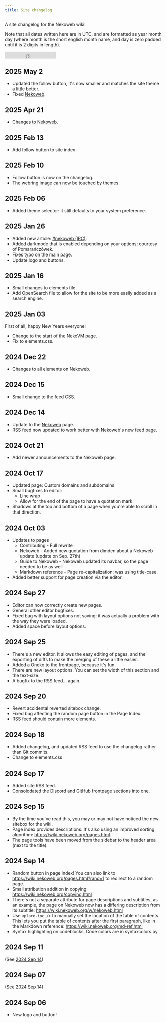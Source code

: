 ```yaml
---
title: Site changelog
---
```

A site changelog for the Nekoweb wiki!

Note that all dates written here are in UTC, and are formatted as year month day (where month is the short english month name, and day is zero padded until it is 2 digits in length).

<iframe
    src="https://nekoweb.org/frame/follow"
    frameborder="0" width="163" height="22"
></iframe>

<place-toc/>

## 2025 May 2

* Updated the follow button, it's now smaller and matches the site theme a little better.
* Fixed [Nekoweb](/w/nekoweb.html).

## 2025 Apr 21

* Changes to [Nekoweb](/w/nekoweb.html).

## 2025 Feb 13

* Add follow button to site index

## 2025 Feb 10

* Follow button is now on the changelog.
* The webring image can now be touched by themes.

## 2025 Feb 06

* Added theme selector: it still defaults to your system preference.

## 2025 Jan 26

* Added new article: [\#nekoweb (IRC)](/w/nekoweb_irc.html).
* Added darkmode that is enabled depending on your options; courtesy of Pomarańczówek.
* Fixes typo on the main page.
* Update logo and buttons.

## 2025 Jan 16

* Small changes to elements file.
* Add OpenSearch file to allow for the site to be more easily added as a search engine.

## 2025 Jan 03

First of all, happy New Years everyone!

* Change to the start of the NekoVM page.
* Fix to elements.css.

## 2024 Dec 22

* Changes to all elements on Nekoweb.

## 2024 Dec 15

* Small change to the feed CSS.

## 2024 Dec 14

* Update to the [Nekoweb](/w/nekoweb.html) page.
* RSS feed now updated to work better with Nekoweb's new feed page.

## 2024 Oct 21

* Add newer announcements to the Nekoweb page.

## 2024 Oct 17

* Updated page: Custom domains and subdomains
* Small bugfixes to editor:
  * Line wrap
  * Allow for the end of the page to have a quotation mark.
* Shadows at the top and bottom of a page when you're able to scroll in that direction.

## 2024 Oct 03

* Updates to pages
  * Contributing - Full rewrite
  * Nekoweb - Added new quotation from dimden about a Nekoweb update (update on Sep. 27th)
  * Guide to Nekoweb - Nekoweb updated its navbar, so the page needed to be as well
  * Markdown reference - Page re-capitalization: was using title-case.
* Added better support for page creation via the editor.

## 2024 Sep 27

* Editor can now correctly create new pages.
* General other editor bugfixes.
* Fixed bug with layout options not saving: it was actually a problem with the way they were loaded.
* Added space before layout options.

## 2024 Sep 25

* There's a new editor. It allows the easy editing of pages, and the exporting of diffs to make the merging of these a little easier.
* Added a Oneko to the frontpage, because it's fun.
* There are new layout options. You can set the width of this section and the text-size.
* A bugfix to the RSS feed... again.

## 2024 Sep 20

* Revert accidental reverted sitebox change.
* Fixed bug affecting the random page button in the Page Index.
* RSS feed should contain more elements.

## 2024 Sep 18

* Added changelog, and updated RSS feed to use the changelog rather than Git commits.
* Change to elements.css

## 2024 Sep 17

* Added site RSS feed.
* Consolodated the Discord and GitHub frontpage sections into one.

## 2024 Sep 15

* By the time you've read this, you may or may not have noticed the new sitebox for the wiki.
* Page index provides descriptions. It's also using an improved sorting algorithm: https://wiki.nekoweb.org/pages.html.
* The page tools have been moved from the sidebar to the header area (next to the title).

## 2024 Sep 14

* Random button in page index! You can also link to https://wiki.nekoweb.org/pages.html?rand=1 to redirect to a random page.
* Small attribution addition in copying: https://wiki.nekoweb.org/copying.html
* There's not a separate attribute for page descriptions and subtitles, as an example, the page on Nekoweb now has a differing description from its subtitle: https://wiki.nekoweb.org/w/nekoweb.html
* Use <code>&lt;place-toc /&gt;</code> to manually set the location of the table of contents. This lets you put the table of contents after the first paragraph, like in the Markdown reference: https://wiki.nekoweb.org/md-ref.html
* Syntax highlighting on codeblocks. Code colors are in syntaxcolors.py.

## 2024 Sep 11

(See [2024 Sep 14](#2024-sep-14))

## 2024 Sep 07

(See [2024 Sep 14](#2024-sep-14))

## 2024 Sep 06

* New logo and button!
